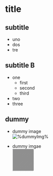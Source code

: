 title
===

## subtitle

- uno
- dos
- tre

## subtitle B

- one
    - first
    - second
    - third
- two
- three

## dummy

- dummy image
<br>![%dummyImg%](dummy.png)

- dummy imgae
<br>![%realDummy%](https://github.com/nextZZ010/general-public-reference/blob/master/rsc/png/_blank_.png)
    
    
<eof>
